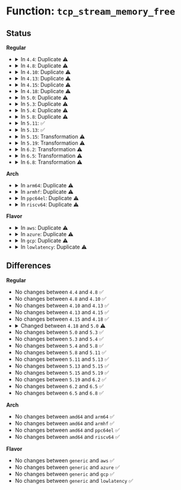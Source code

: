 # Function: <code>tcp_stream_memory_free</code>

## Status
<b>Regular</b>
<ul>
<li>
<details>
<summary>In <code>4.4</code>: Duplicate ⚠️</summary>

```c
bool tcp_stream_memory_free(const struct sock *sk);
```

**Collision:** Static Duplication

**Inline:** No

**Transformation:** False

**Instances:**

```
In net/ipv4/tcp_ipv4.c (ffffffff8177a950)
Location: include/net/tcp.h:1673
Inline: False
```
```
In net/ipv6/tcp_ipv6.c (ffffffff817eec20)
Location: include/net/tcp.h:1673
Inline: False
```
**Symbols:**

```
ffffffff8177a950-ffffffff8177a976: tcp_stream_memory_free (STB_LOCAL)
ffffffff817eec20-ffffffff817eec46: tcp_stream_memory_free (STB_LOCAL)
```
</details>
</li>
<li>
<details>
<summary>In <code>4.8</code>: Duplicate ⚠️</summary>

```c
bool tcp_stream_memory_free(const struct sock *sk);
```

**Collision:** Static Duplication

**Inline:** No

**Transformation:** False

**Instances:**

```
In net/ipv4/tcp_ipv4.c (ffffffff817e7c20)
Location: include/net/tcp.h:1701
Inline: False
```
```
In net/ipv6/tcp_ipv6.c (ffffffff8185d4c0)
Location: include/net/tcp.h:1701
Inline: False
```
**Symbols:**

```
ffffffff817e7c20-ffffffff817e7c4b: tcp_stream_memory_free (STB_LOCAL)
ffffffff8185d4c0-ffffffff8185d4eb: tcp_stream_memory_free (STB_LOCAL)
```
</details>
</li>
<li>
<details>
<summary>In <code>4.10</code>: Duplicate ⚠️</summary>

```c
bool tcp_stream_memory_free(const struct sock *sk);
```

**Collision:** Static Duplication

**Inline:** No

**Transformation:** False

**Instances:**

```
In net/ipv4/tcp_ipv4.c (ffffffff818183e0)
Location: include/net/tcp.h:1776
Inline: False
```
```
In net/ipv6/tcp_ipv6.c (ffffffff8188f430)
Location: include/net/tcp.h:1776
Inline: False
```
**Symbols:**

```
ffffffff818183e0-ffffffff8181840b: tcp_stream_memory_free (STB_LOCAL)
ffffffff8188f430-ffffffff8188f45b: tcp_stream_memory_free (STB_LOCAL)
```
</details>
</li>
<li>
<details>
<summary>In <code>4.13</code>: Duplicate ⚠️</summary>

```c
bool tcp_stream_memory_free(const struct sock *sk);
```

**Collision:** Static Duplication

**Inline:** No

**Transformation:** False

**Instances:**

```
In net/ipv4/tcp_ipv4.c (ffffffff818388b0)
Location: include/net/tcp.h:1827
Inline: False
```
```
In net/ipv6/tcp_ipv6.c (ffffffff818b59b0)
Location: include/net/tcp.h:1827
Inline: False
```
**Symbols:**

```
ffffffff818388b0-ffffffff818388db: tcp_stream_memory_free (STB_LOCAL)
ffffffff818b59b0-ffffffff818b59db: tcp_stream_memory_free (STB_LOCAL)
```
</details>
</li>
<li>
<details>
<summary>In <code>4.15</code>: Duplicate ⚠️</summary>

```c
bool tcp_stream_memory_free(const struct sock *sk);
```

**Collision:** Static Duplication

**Inline:** No

**Transformation:** False

**Instances:**

```
In net/ipv4/tcp_ipv4.c (ffffffff818b8000)
Location: include/net/tcp.h:1790
Inline: False
```
```
In net/ipv6/tcp_ipv6.c (ffffffff81938720)
Location: include/net/tcp.h:1790
Inline: False
```
**Symbols:**

```
ffffffff818b8000-ffffffff818b802b: tcp_stream_memory_free (STB_LOCAL)
ffffffff81938720-ffffffff8193874b: tcp_stream_memory_free (STB_LOCAL)
```
</details>
</li>
<li>
<details>
<summary>In <code>4.18</code>: Duplicate ⚠️</summary>

```c
bool tcp_stream_memory_free(const struct sock *sk);
```

**Collision:** Static Duplication

**Inline:** No

**Transformation:** False

**Instances:**

```
In net/ipv4/tcp_ipv4.c (ffffffff8190d9e0)
Location: include/net/tcp.h:1801
Inline: False
```
```
In net/ipv6/tcp_ipv6.c (ffffffff819915c0)
Location: include/net/tcp.h:1801
Inline: False
```
**Symbols:**

```
ffffffff8190d9e0-ffffffff8190da06: tcp_stream_memory_free (STB_LOCAL)
ffffffff819915c0-ffffffff819915e6: tcp_stream_memory_free (STB_LOCAL)
```
</details>
</li>
<li>
<details>
<summary>In <code>5.0</code>: Duplicate ⚠️</summary>

```c
bool tcp_stream_memory_free(const struct sock *sk, int wake);
```

**Collision:** Static Duplication

**Inline:** No

**Transformation:** False

**Instances:**

```
In net/ipv4/tcp_ipv4.c (ffffffff8193bdc0)
Location: include/net/tcp.h:1877
Inline: False
```
```
In net/ipv6/tcp_ipv6.c (ffffffff819c7e30)
Location: include/net/tcp.h:1877
Inline: False
```
**Symbols:**

```
ffffffff8193bdc0-ffffffff8193bdea: tcp_stream_memory_free (STB_LOCAL)
ffffffff819c7e30-ffffffff819c7e5a: tcp_stream_memory_free (STB_LOCAL)
```
</details>
</li>
<li>
<details>
<summary>In <code>5.3</code>: Duplicate ⚠️</summary>

```c
bool tcp_stream_memory_free(const struct sock *sk, int wake);
```

**Collision:** Static Duplication

**Inline:** No

**Transformation:** False

**Instances:**

```
In net/ipv4/tcp_ipv4.c (ffffffff819a01e0)
Location: include/net/tcp.h:1906
Inline: False
```
```
In net/ipv6/tcp_ipv6.c (ffffffff81a368f0)
Location: include/net/tcp.h:1906
Inline: False
```
**Symbols:**

```
ffffffff819a01e0-ffffffff819a020a: tcp_stream_memory_free (STB_LOCAL)
ffffffff81a368f0-ffffffff81a3691a: tcp_stream_memory_free (STB_LOCAL)
```
</details>
</li>
<li>
<details>
<summary>In <code>5.4</code>: Duplicate ⚠️</summary>

```c
bool tcp_stream_memory_free(const struct sock *sk, int wake);
```

**Collision:** Static Duplication

**Inline:** No

**Transformation:** False

**Instances:**

```
In net/ipv4/tcp_ipv4.c (ffffffff819d6da0)
Location: include/net/tcp.h:1928
Inline: False
```
```
In net/ipv6/tcp_ipv6.c (ffffffff81a6d410)
Location: include/net/tcp.h:1928
Inline: False
```
**Symbols:**

```
ffffffff819d6da0-ffffffff819d6dcc: tcp_stream_memory_free (STB_LOCAL)
ffffffff81a6d410-ffffffff81a6d43c: tcp_stream_memory_free (STB_LOCAL)
```
</details>
</li>
<li>
<details>
<summary>In <code>5.8</code>: Duplicate ⚠️</summary>

```c
bool tcp_stream_memory_free(const struct sock *sk, int wake);
```

**Collision:** Static Duplication

**Inline:** No

**Transformation:** False

**Instances:**

```
In net/ipv4/tcp_ipv4.c (ffffffff81ac3950)
Location: include/net/tcp.h:1966
Inline: False
```
```
In net/ipv6/tcp_ipv6.c (ffffffff81b666c0)
Location: include/net/tcp.h:1966
Inline: False
```
**Symbols:**

```
ffffffff81ac3950-ffffffff81ac397c: tcp_stream_memory_free (STB_LOCAL)
ffffffff81b666c0-ffffffff81b666ec: tcp_stream_memory_free (STB_LOCAL)
```
</details>
</li>
<li>
<details>
<summary>In <code>5.11</code>: ✅</summary>

```c
bool tcp_stream_memory_free(const struct sock *sk, int wake);
```

**Collision:** Unique Global

**Inline:** No

**Transformation:** False

**Instances:**

```
In net/ipv4/tcp_ipv4.c (ffffffff81acf3d0)
Location: net/ipv4/tcp_ipv4.c:2772
Inline: False
Direct callers:
  - net/core/stream.c:sk_stream_wait_memory
  - net/core/stream.c:sk_stream_wait_memory
  - net/core/stream.c:sk_stream_wait_memory
  - net/core/stream.c:sk_stream_wait_memory
  - net/core/stream.c:sk_stream_write_space
  - net/ipv4/tcp.c:tcp_sendmsg_locked
  - net/ipv4/tcp.c:tcp_build_frag
  - net/ipv4/tcp.c:tcp_poll
  - net/ipv4/tcp.c:tcp_poll
  - net/ipv4/tcp_bpf.c:tcp_bpf_sendmsg
  - net/mptcp/protocol.c:mptcp_poll
  - net/mptcp/protocol.c:mptcp_poll
  - net/mptcp/protocol.c:mptcp_sendmsg
  - net/mptcp/protocol.c:mptcp_subflow_get_send
  - net/mptcp/protocol.c:mptcp_subflow_get_send
  - net/mptcp/protocol.c:mptcp_subflow_get_send
  - net/mptcp/protocol.c:__mptcp_clean_una
  - net/mptcp/options.c:mptcp_incoming_options
```
**Symbols:**

```
ffffffff81acf3d0-ffffffff81acf406: tcp_stream_memory_free (STB_GLOBAL)
```
</details>
</li>
<li>
<details>
<summary>In <code>5.13</code>: ✅</summary>

```c
bool tcp_stream_memory_free(const struct sock *sk, int wake);
```

**Collision:** Unique Global

**Inline:** No

**Transformation:** False

**Instances:**

```
In net/ipv4/tcp_ipv4.c (ffffffff81aba520)
Location: net/ipv4/tcp_ipv4.c:2790
Inline: False
Direct callers:
  - net/core/stream.c:sk_stream_wait_memory
  - net/core/stream.c:sk_stream_wait_memory
  - net/core/stream.c:sk_stream_wait_memory
  - net/core/stream.c:sk_stream_wait_memory
  - net/core/stream.c:sk_stream_write_space
  - net/ipv4/tcp.c:tcp_sendmsg_locked
  - net/ipv4/tcp.c:tcp_build_frag
  - net/ipv4/tcp.c:tcp_poll
  - net/ipv4/tcp.c:tcp_poll
  - net/ipv4/tcp_bpf.c:tcp_bpf_sendmsg
  - net/mptcp/protocol.c:mptcp_poll
  - net/mptcp/protocol.c:mptcp_poll
  - net/mptcp/protocol.c:mptcp_release_cb
  - net/mptcp/protocol.c:__mptcp_retrans
  - net/mptcp/protocol.c:mptcp_sendmsg
  - net/mptcp/protocol.c:perf_trace_mptcp_subflow_get_send
  - net/mptcp/protocol.c:trace_event_raw_event_mptcp_subflow_get_send
  - net/mptcp/subflow.c:subflow_write_space
  - net/mptcp/options.c:mptcp_incoming_options
```
**Symbols:**

```
ffffffff81aba520-ffffffff81aba556: tcp_stream_memory_free (STB_GLOBAL)
```
</details>
</li>
<li>
<details>
<summary>In <code>5.15</code>: Transformation ⚠️</summary>

```c
bool tcp_stream_memory_free(const struct sock *sk, int wake);
```

**Collision:** Unique Global

**Inline:** No

**Transformation:** True

**Instances:**

```
In net/ipv4/tcp_ipv4.c (0)
Location: net/ipv4/tcp_ipv4.c:3044
Inline: False
Direct callers:
  - net/core/stream.c:sk_stream_wait_memory
  - net/core/stream.c:sk_stream_wait_memory
  - net/core/stream.c:sk_stream_wait_memory
  - net/core/stream.c:sk_stream_wait_memory
  - net/core/stream.c:sk_stream_write_space
  - net/ipv4/tcp.c:tcp_sendmsg_locked
  - net/ipv4/tcp.c:tcp_build_frag
  - net/ipv4/tcp.c:tcp_poll
  - net/ipv4/tcp.c:tcp_poll
  - net/ipv4/tcp_bpf.c:tcp_bpf_sendmsg
  - net/mptcp/protocol.c:mptcp_poll
  - net/mptcp/protocol.c:mptcp_poll
  - net/mptcp/protocol.c:mptcp_release_cb
  - net/mptcp/protocol.c:__mptcp_retrans
  - net/mptcp/protocol.c:mptcp_sendmsg
  - net/mptcp/protocol.c:perf_trace_mptcp_subflow_get_send
  - net/mptcp/protocol.c:trace_event_raw_event_mptcp_subflow_get_send
  - net/mptcp/subflow.c:subflow_write_space
  - net/mptcp/options.c:mptcp_incoming_options
```
**Symbols:**

```
ffffffff81d3b62c-ffffffff81d3b64c: tcp_stream_memory_free.cold (STB_LOCAL)
ffffffff81b77850-ffffffff81b778a4: tcp_stream_memory_free (STB_GLOBAL)
```
</details>
</li>
<li>
<details>
<summary>In <code>5.19</code>: Transformation ⚠️</summary>

```c
bool tcp_stream_memory_free(const struct sock *sk, int wake);
```

**Collision:** Unique Global

**Inline:** No

**Transformation:** True

**Instances:**

```
In net/ipv4/tcp_ipv4.c (0)
Location: net/ipv4/tcp_ipv4.c:3009
Inline: False
Direct callers:
  - net/core/stream.c:sk_stream_wait_memory
  - net/core/stream.c:sk_stream_wait_memory
  - net/core/stream.c:sk_stream_wait_memory
  - net/core/stream.c:sk_stream_wait_memory
  - net/core/stream.c:sk_stream_write_space
  - net/ipv4/tcp.c:tcp_sendmsg_locked
  - net/ipv4/tcp.c:tcp_build_frag
  - net/ipv4/tcp.c:tcp_poll
  - net/ipv4/tcp.c:tcp_poll
  - net/ipv4/tcp_bpf.c:tcp_bpf_sendmsg
  - net/mptcp/protocol.c:mptcp_poll
  - net/mptcp/protocol.c:mptcp_poll
  - net/mptcp/protocol.c:mptcp_release_cb
  - net/mptcp/protocol.c:__mptcp_retrans
  - net/mptcp/protocol.c:__mptcp_retransmit_pending_data
  - net/mptcp/protocol.c:mptcp_sendmsg
  - net/mptcp/protocol.c:mptcp_subflow_get_send
  - net/mptcp/protocol.c:mptcp_subflow_get_send
  - net/mptcp/protocol.c:mptcp_subflow_get_send
  - net/mptcp/protocol.c:perf_trace_mptcp_subflow_get_send
  - net/mptcp/protocol.c:trace_event_raw_event_mptcp_subflow_get_send
  - net/mptcp/subflow.c:subflow_write_space
  - net/mptcp/options.c:mptcp_incoming_options
```
**Symbols:**

```
ffffffff81f07f0c-ffffffff81f07f2c: tcp_stream_memory_free.cold (STB_LOCAL)
ffffffff81d07400-ffffffff81d07460: tcp_stream_memory_free (STB_GLOBAL)
```
</details>
</li>
<li>
<details>
<summary>In <code>6.2</code>: Transformation ⚠️</summary>

```c
bool tcp_stream_memory_free(const struct sock *sk, int wake);
```

**Collision:** Unique Global

**Inline:** No

**Transformation:** True

**Instances:**

```
In net/ipv4/tcp_ipv4.c (0)
Location: net/ipv4/tcp_ipv4.c:3086
Inline: False
Direct callers:
  - net/core/stream.c:sk_stream_wait_memory
  - net/core/stream.c:sk_stream_wait_memory
  - net/core/stream.c:sk_stream_wait_memory
  - net/core/stream.c:sk_stream_wait_memory
  - net/core/stream.c:sk_stream_write_space
  - net/ipv4/tcp.c:tcp_sendmsg_locked
  - net/ipv4/tcp.c:tcp_build_frag
  - net/ipv4/tcp.c:tcp_poll
  - net/ipv4/tcp.c:tcp_poll
  - net/ipv4/tcp_bpf.c:tcp_bpf_sendmsg
  - net/mptcp/protocol.c:mptcp_poll
  - net/mptcp/protocol.c:mptcp_poll
  - net/mptcp/protocol.c:mptcp_release_cb
  - net/mptcp/protocol.c:__mptcp_retrans
  - net/mptcp/protocol.c:__mptcp_retransmit_pending_data
  - net/mptcp/protocol.c:mptcp_sendmsg
  - net/mptcp/protocol.c:mptcp_subflow_get_send
  - net/mptcp/protocol.c:mptcp_subflow_get_send
  - net/mptcp/protocol.c:mptcp_subflow_get_send
  - net/mptcp/protocol.c:perf_trace_mptcp_subflow_get_send
  - net/mptcp/protocol.c:trace_event_raw_event_mptcp_subflow_get_send
  - net/mptcp/subflow.c:subflow_write_space
  - net/mptcp/options.c:mptcp_incoming_options
```
**Symbols:**

```
ffffffff820af94f-ffffffff820af96f: tcp_stream_memory_free.cold (STB_LOCAL)
ffffffff81ecc4e0-ffffffff81ecc540: tcp_stream_memory_free (STB_GLOBAL)
```
</details>
</li>
<li>
<details>
<summary>In <code>6.5</code>: Transformation ⚠️</summary>

```c
bool tcp_stream_memory_free(const struct sock *sk, int wake);
```

**Collision:** Unique Global

**Inline:** No

**Transformation:** True

**Instances:**

```
In net/ipv4/tcp_ipv4.c (0)
Location: net/ipv4/tcp_ipv4.c:3093
Inline: False
Direct callers:
  - net/core/stream.c:sk_stream_wait_memory
  - net/core/stream.c:sk_stream_wait_memory
  - net/core/stream.c:sk_stream_wait_memory
  - net/core/stream.c:sk_stream_wait_memory
  - net/core/stream.c:sk_stream_write_space
  - net/ipv4/tcp.c:tcp_sendmsg_locked
  - net/ipv4/tcp.c:tcp_poll
  - net/ipv4/tcp.c:tcp_poll
  - net/ipv4/tcp_bpf.c:tcp_bpf_sendmsg
  - net/mptcp/protocol.c:mptcp_poll
  - net/mptcp/protocol.c:mptcp_poll
  - net/mptcp/protocol.c:mptcp_release_cb
  - net/mptcp/protocol.c:__mptcp_retrans
  - net/mptcp/protocol.c:__mptcp_retransmit_pending_data
  - net/mptcp/protocol.c:mptcp_sendmsg
  - net/mptcp/protocol.c:mptcp_subflow_get_send
  - net/mptcp/protocol.c:mptcp_subflow_get_send
  - net/mptcp/protocol.c:mptcp_subflow_get_send
  - net/mptcp/protocol.c:perf_trace_mptcp_subflow_get_send
  - net/mptcp/protocol.c:trace_event_raw_event_mptcp_subflow_get_send
  - net/mptcp/subflow.c:subflow_write_space
  - net/mptcp/options.c:mptcp_incoming_options
```
**Symbols:**

```
ffffffff82130ccb-ffffffff82130ceb: tcp_stream_memory_free.cold (STB_LOCAL)
ffffffff81f2b1c0-ffffffff81f2b220: tcp_stream_memory_free (STB_GLOBAL)
```
</details>
</li>
<li>
<details>
<summary>In <code>6.8</code>: Transformation ⚠️</summary>

```c
bool tcp_stream_memory_free(const struct sock *sk, int wake);
```

**Collision:** Unique Global

**Inline:** No

**Transformation:** True

**Instances:**

```
In net/ipv4/tcp_ipv4.c (0)
Location: net/ipv4/tcp_ipv4.c:3297
Inline: False
Direct callers:
  - net/core/stream.c:sk_stream_wait_memory
  - net/core/stream.c:sk_stream_wait_memory
  - net/core/stream.c:sk_stream_wait_memory
  - net/core/stream.c:sk_stream_wait_memory
  - net/core/stream.c:sk_stream_write_space
  - net/ipv4/tcp.c:tcp_sendmsg_locked
  - net/ipv4/tcp.c:tcp_poll
  - net/ipv4/tcp.c:tcp_poll
  - net/ipv4/tcp_bpf.c:tcp_bpf_sendmsg
  - net/mptcp/protocol.c:mptcp_poll
  - net/mptcp/protocol.c:mptcp_poll
  - net/mptcp/protocol.c:mptcp_subflow_process_delegated
  - net/mptcp/protocol.c:mptcp_release_cb
  - net/mptcp/protocol.c:mptcp_release_cb
  - net/mptcp/protocol.c:mptcp_sk_clone_init
  - net/mptcp/protocol.c:__mptcp_retrans
  - net/mptcp/protocol.c:__mptcp_close_ssk
  - net/mptcp/protocol.c:__mptcp_retransmit_pending_data
  - net/mptcp/protocol.c:mptcp_sendmsg
  - net/mptcp/protocol.c:__subflow_push_pending
  - net/mptcp/protocol.c:mptcp_subflow_get_send
  - net/mptcp/protocol.c:mptcp_enter_memory_pressure
  - net/mptcp/protocol.c:perf_trace_mptcp_subflow_get_send
  - net/mptcp/protocol.c:trace_event_raw_event_mptcp_subflow_get_send
  - net/mptcp/subflow.c:subflow_write_space
  - net/mptcp/subflow.c:__mptcp_sync_state
  - net/mptcp/options.c:mptcp_incoming_options
  - net/mptcp/sched.c:mptcp_sched_get_send
```
**Symbols:**

```
ffffffff8221249f-ffffffff822124bf: tcp_stream_memory_free.cold (STB_LOCAL)
ffffffff81fefe70-ffffffff81fefed0: tcp_stream_memory_free (STB_GLOBAL)
```
</details>
</li>
</ul>
<b>Arch</b>
<ul>
<li>
<details>
<summary>In <code>arm64</code>: Duplicate ⚠️</summary>

```c
bool tcp_stream_memory_free(const struct sock *sk, int wake);
```

**Collision:** Static Duplication

**Inline:** No

**Transformation:** False

**Instances:**

```
In net/ipv4/tcp_ipv4.c (ffff800010c89d78)
Location: include/net/tcp.h:1928
Inline: False
```
```
In net/ipv6/tcp_ipv6.c (ffff800010d35cc0)
Location: include/net/tcp.h:1928
Inline: False
```
**Symbols:**

```
ffff800010c89d78-ffff800010c89da4: tcp_stream_memory_free (STB_LOCAL)
ffff800010d35cc0-ffff800010d35cec: tcp_stream_memory_free (STB_LOCAL)
```
</details>
</li>
<li>
<details>
<summary>In <code>armhf</code>: Duplicate ⚠️</summary>

```c
bool tcp_stream_memory_free(const struct sock *sk, int wake);
```

**Collision:** Static Duplication

**Inline:** No

**Transformation:** False

**Instances:**

```
In net/ipv4/tcp_ipv4.c (c0d98d88)
Location: include/net/tcp.h:1928
Inline: False
```
```
In net/ipv6/tcp_ipv6.c (c0e38260)
Location: include/net/tcp.h:1928
Inline: False
```
**Symbols:**

```
c0d98d88-c0d98dc4: tcp_stream_memory_free (STB_LOCAL)
c0e38260-c0e3829c: tcp_stream_memory_free (STB_LOCAL)
```
</details>
</li>
<li>
<details>
<summary>In <code>ppc64el</code>: Duplicate ⚠️</summary>

```c
bool tcp_stream_memory_free(const struct sock *sk, int wake);
```

**Collision:** Static Duplication

**Inline:** No

**Transformation:** False

**Instances:**

```
In net/ipv4/tcp_ipv4.c (c000000000d97260)
Location: include/net/tcp.h:1928
Inline: False
```
```
In net/ipv6/tcp_ipv6.c (c000000000e67e50)
Location: include/net/tcp.h:1928
Inline: False
```
**Symbols:**

```
c000000000d97260-c000000000d97294: tcp_stream_memory_free (STB_LOCAL)
c000000000e67e50-c000000000e67e84: tcp_stream_memory_free (STB_LOCAL)
```
</details>
</li>
<li>
<details>
<summary>In <code>riscv64</code>: Duplicate ⚠️</summary>

```c
bool tcp_stream_memory_free(const struct sock *sk, int wake);
```

**Collision:** Static Duplication

**Inline:** No

**Transformation:** False

**Instances:**

```
In net/ipv4/tcp_ipv4.c (ffffffe0007eaae0)
Location: include/net/tcp.h:1928
Inline: False
```
```
In net/ipv6/tcp_ipv6.c (ffffffe0008731f2)
Location: include/net/tcp.h:1928
Inline: False
```
**Symbols:**

```
ffffffe0007eaae0-ffffffe0007eab0a: tcp_stream_memory_free (STB_LOCAL)
ffffffe0008731f2-ffffffe00087321c: tcp_stream_memory_free (STB_LOCAL)
```
</details>
</li>
</ul>
<b>Flavor</b>
<ul>
<li>
<details>
<summary>In <code>aws</code>: Duplicate ⚠️</summary>

```c
bool tcp_stream_memory_free(const struct sock *sk, int wake);
```

**Collision:** Static Duplication

**Inline:** No

**Transformation:** False

**Instances:**

```
In net/ipv4/tcp_ipv4.c (ffffffff81976c10)
Location: include/net/tcp.h:1928
Inline: False
```
```
In net/ipv6/tcp_ipv6.c (ffffffff81a0caa0)
Location: include/net/tcp.h:1928
Inline: False
```
**Symbols:**

```
ffffffff81976c10-ffffffff81976c3c: tcp_stream_memory_free (STB_LOCAL)
ffffffff81a0caa0-ffffffff81a0cacc: tcp_stream_memory_free (STB_LOCAL)
```
</details>
</li>
<li>
<details>
<summary>In <code>azure</code>: Duplicate ⚠️</summary>

```c
bool tcp_stream_memory_free(const struct sock *sk, int wake);
```

**Collision:** Static Duplication

**Inline:** No

**Transformation:** False

**Instances:**

```
In net/ipv4/tcp_ipv4.c (ffffffff819306d0)
Location: include/net/tcp.h:1928
Inline: False
```
```
In net/ipv6/tcp_ipv6.c (ffffffff819c9860)
Location: include/net/tcp.h:1928
Inline: False
```
**Symbols:**

```
ffffffff819306d0-ffffffff819306fc: tcp_stream_memory_free (STB_LOCAL)
ffffffff819c9860-ffffffff819c988c: tcp_stream_memory_free (STB_LOCAL)
```
</details>
</li>
<li>
<details>
<summary>In <code>gcp</code>: Duplicate ⚠️</summary>

```c
bool tcp_stream_memory_free(const struct sock *sk, int wake);
```

**Collision:** Static Duplication

**Inline:** No

**Transformation:** False

**Instances:**

```
In net/ipv4/tcp_ipv4.c (ffffffff819e13e0)
Location: include/net/tcp.h:1928
Inline: False
```
```
In net/ipv6/tcp_ipv6.c (ffffffff81a77520)
Location: include/net/tcp.h:1928
Inline: False
```
**Symbols:**

```
ffffffff819e13e0-ffffffff819e140c: tcp_stream_memory_free (STB_LOCAL)
ffffffff81a77520-ffffffff81a7754c: tcp_stream_memory_free (STB_LOCAL)
```
</details>
</li>
<li>
<details>
<summary>In <code>lowlatency</code>: Duplicate ⚠️</summary>

```c
bool tcp_stream_memory_free(const struct sock *sk, int wake);
```

**Collision:** Static Duplication

**Inline:** No

**Transformation:** False

**Instances:**

```
In net/ipv4/tcp_ipv4.c (ffffffff819eb0b0)
Location: include/net/tcp.h:1928
Inline: False
```
```
In net/ipv6/tcp_ipv6.c (ffffffff81a83c70)
Location: include/net/tcp.h:1928
Inline: False
```
**Symbols:**

```
ffffffff819eb0b0-ffffffff819eb0dc: tcp_stream_memory_free (STB_LOCAL)
ffffffff81a83c70-ffffffff81a83c9c: tcp_stream_memory_free (STB_LOCAL)
```
</details>
</li>
</ul>

## Differences
<b>Regular</b>
<ul>
<li>
No changes between <code>4.4</code> and <code>4.8</code> ✅
</li>
<li>
No changes between <code>4.8</code> and <code>4.10</code> ✅
</li>
<li>
No changes between <code>4.10</code> and <code>4.13</code> ✅
</li>
<li>
No changes between <code>4.13</code> and <code>4.15</code> ✅
</li>
<li>
No changes between <code>4.15</code> and <code>4.18</code> ✅
</li>
<li>
<details>
<summary>Changed between <code>4.18</code> and <code>5.0</code> ⚠️</summary>
<ul>
<li>
<b>Param added. </b>
<code>int wake</code>
</li>
</ul>
</details>
</li>
<li>
No changes between <code>5.0</code> and <code>5.3</code> ✅
</li>
<li>
No changes between <code>5.3</code> and <code>5.4</code> ✅
</li>
<li>
No changes between <code>5.4</code> and <code>5.8</code> ✅
</li>
<li>
No changes between <code>5.8</code> and <code>5.11</code> ✅
</li>
<li>
No changes between <code>5.11</code> and <code>5.13</code> ✅
</li>
<li>
No changes between <code>5.13</code> and <code>5.15</code> ✅
</li>
<li>
No changes between <code>5.15</code> and <code>5.19</code> ✅
</li>
<li>
No changes between <code>5.19</code> and <code>6.2</code> ✅
</li>
<li>
No changes between <code>6.2</code> and <code>6.5</code> ✅
</li>
<li>
No changes between <code>6.5</code> and <code>6.8</code> ✅
</li>
</ul>
<b>Arch</b>
<ul>
<li>
No changes between <code>amd64</code> and <code>arm64</code> ✅
</li>
<li>
No changes between <code>amd64</code> and <code>armhf</code> ✅
</li>
<li>
No changes between <code>amd64</code> and <code>ppc64el</code> ✅
</li>
<li>
No changes between <code>amd64</code> and <code>riscv64</code> ✅
</li>
</ul>
<b>Flavor</b>
<ul>
<li>
No changes between <code>generic</code> and <code>aws</code> ✅
</li>
<li>
No changes between <code>generic</code> and <code>azure</code> ✅
</li>
<li>
No changes between <code>generic</code> and <code>gcp</code> ✅
</li>
<li>
No changes between <code>generic</code> and <code>lowlatency</code> ✅
</li>
</ul>
